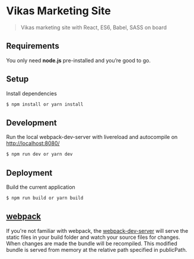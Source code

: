 Vikas Marketing Site
===========

> Vikas marketing site with React, ES6, Babel, SASS on board

## Requirements
You only need <b>node.js</b> pre-installed and you’re good to go.

## Setup
Install dependencies
```sh
$ npm install or yarn install
```

## Development
Run the local webpack-dev-server with livereload and autocompile on [http://localhost:8080/](http://localhost:8080/)
```sh
$ npm run dev or yarn dev
```
## Deployment
Build the current application
```sh
$ npm run build or yarn build
```

## [webpack](https://webpack.js.org/)
If you're not familiar with webpack, the [webpack-dev-server](https://webpack.js.org/configuration/dev-server/) will serve the static files in your build folder and watch your source files for changes.
When changes are made the bundle will be recompiled. This modified bundle is served from memory at the relative path specified in publicPath.
